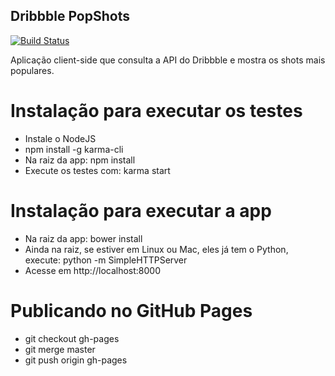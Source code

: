 ## Dribbble PopShots

[![Build Status](https://travis-ci.org/macndesign/dribbble_popshots.svg)](https://travis-ci.org/macndesign/dribbble_popshots)

Aplicação client-side que consulta a API do Dribbble e mostra os shots mais populares.

# Instalação para executar os testes
- Instale o NodeJS
- npm install -g karma-cli
- Na raiz da app: npm install
- Execute os testes com: karma start

# Instalação para executar a app
- Na raiz da app: bower install
- Ainda na raiz, se estiver em Linux ou Mac, eles já tem o Python, execute: python -m SimpleHTTPServer
- Acesse em http://localhost:8000

# Publicando no GitHub Pages
- git checkout gh-pages
- git merge master
- git push origin gh-pages
